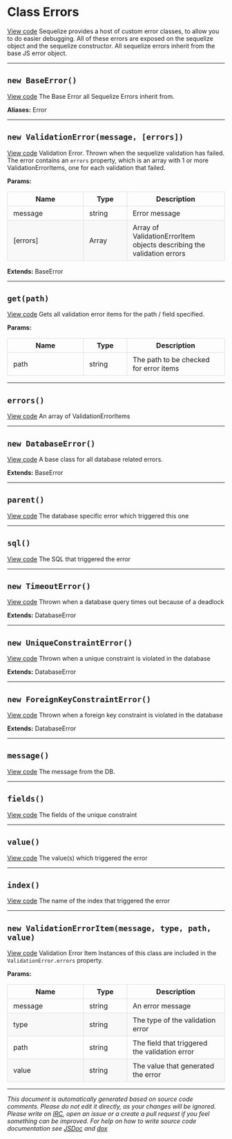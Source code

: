 <style type="text/css">
table {
  width:100%;
}

th:nth-child(1),
td:nth-child(1) {
  width: 35%;
  word-break: break-all;
}

td:nth-child(2),
td:nth-child(2) {
  width: 20%;
  word-break: break-word;
}

td,
th {
  padding: 6px 13px;
  border: 1px solid #ddd;
}
tr:nth-child(2n) {
  background-color: #f8f8f8;
}
</style>

<a name="errors"></a>
# Class Errors
[View code](https://github.com/sequelize/sequelize/blob/c4584892582e63a5b68d0e803a04abd2bf78d24c/lib/errors.js#L11)
Sequelize provides a host of custom error classes, to allow you to do easier debugging. All of these errors are exposed on the sequelize object and the sequelize constructor.
All sequelize errors inherit from the base JS error object.


***

<a name="baseerror"></a>
## `new BaseError()`
[View code](https://github.com/sequelize/sequelize/blob/c4584892582e63a5b68d0e803a04abd2bf78d24c/lib/errors.js#L20)
The Base Error all Sequelize Errors inherit from.

__Aliases:__ Error

***

<a name="validationerror"></a>
## `new ValidationError(message, [errors])`
[View code](https://github.com/sequelize/sequelize/blob/c4584892582e63a5b68d0e803a04abd2bf78d24c/lib/errors.js#L40)
Validation Error. Thrown when the sequelize validation has failed. The error contains an `errors` property,
which is an array with 1 or more ValidationErrorItems, one for each validation that failed.


**Params:**

| Name | Type | Description |
| ---- | ---- | ----------- |
| message | string | Error message |
| [errors] | Array | Array of ValidationErrorItem objects describing the validation errors  |


__Extends:__ BaseError

***

<a name="get"></a>
## `get(path)`
[View code](https://github.com/sequelize/sequelize/blob/c4584892582e63a5b68d0e803a04abd2bf78d24c/lib/errors.js#L53)
Gets all validation error items for the path / field specified.


**Params:**

| Name | Type | Description |
| ---- | ---- | ----------- |
| path | string | The path to be checked for error items |


***

<a name="errors"></a>
## `errors()`
[View code](https://github.com/sequelize/sequelize/blob/c4584892582e63a5b68d0e803a04abd2bf78d24c/lib/errors.js#L67)
An array of ValidationErrorItems

***

<a name="databaseerror"></a>
## `new DatabaseError()`
[View code](https://github.com/sequelize/sequelize/blob/c4584892582e63a5b68d0e803a04abd2bf78d24c/lib/errors.js#L74)
A base class for all database related errors.

__Extends:__ BaseError

***

<a name="parent"></a>
## `parent()`
[View code](https://github.com/sequelize/sequelize/blob/c4584892582e63a5b68d0e803a04abd2bf78d24c/lib/errors.js#L88)
The database specific error which triggered this one

***

<a name="sql"></a>
## `sql()`
[View code](https://github.com/sequelize/sequelize/blob/c4584892582e63a5b68d0e803a04abd2bf78d24c/lib/errors.js#L94)
The SQL that triggered the error

***

<a name="timeouterror"></a>
## `new TimeoutError()`
[View code](https://github.com/sequelize/sequelize/blob/c4584892582e63a5b68d0e803a04abd2bf78d24c/lib/errors.js#L101)
Thrown when a database query times out because of a deadlock

__Extends:__ DatabaseError

***

<a name="uniqueconstrainterror"></a>
## `new UniqueConstraintError()`
[View code](https://github.com/sequelize/sequelize/blob/c4584892582e63a5b68d0e803a04abd2bf78d24c/lib/errors.js#L112)
Thrown when a unique constraint is violated in the database

__Extends:__ DatabaseError

***

<a name="foreignkeyconstrainterror"></a>
## `new ForeignKeyConstraintError()`
[View code](https://github.com/sequelize/sequelize/blob/c4584892582e63a5b68d0e803a04abd2bf78d24c/lib/errors.js#L131)
Thrown when a foreign key constraint is violated in the database

__Extends:__ DatabaseError

***

<a name="message"></a>
## `message()`
[View code](https://github.com/sequelize/sequelize/blob/c4584892582e63a5b68d0e803a04abd2bf78d24c/lib/errors.js#L151)
The message from the DB.

***

<a name="fields"></a>
## `fields()`
[View code](https://github.com/sequelize/sequelize/blob/c4584892582e63a5b68d0e803a04abd2bf78d24c/lib/errors.js#L157)
The fields of the unique constraint

***

<a name="value"></a>
## `value()`
[View code](https://github.com/sequelize/sequelize/blob/c4584892582e63a5b68d0e803a04abd2bf78d24c/lib/errors.js#L163)
The value(s) which triggered the error

***

<a name="index"></a>
## `index()`
[View code](https://github.com/sequelize/sequelize/blob/c4584892582e63a5b68d0e803a04abd2bf78d24c/lib/errors.js#L169)
The name of the index that triggered the error

***

<a name="validationerroritem"></a>
## `new ValidationErrorItem(message, type, path, value)`
[View code](https://github.com/sequelize/sequelize/blob/c4584892582e63a5b68d0e803a04abd2bf78d24c/lib/errors.js#L181)
Validation Error Item
Instances of this class are included in the `ValidationError.errors` property.


**Params:**

| Name | Type | Description |
| ---- | ---- | ----------- |
| message | string | An error message |
| type | string | The type of the validation error |
| path | string | The field that triggered the validation error |
| value | string | The value that generated the error |


***

_This document is automatically generated based on source code comments. Please do not edit it directly, as your changes will be ignored. Please write on <a href="irc://irc.freenode.net/#sequelizejs">IRC</a>, open an issue or a create a pull request if you feel something can be improved. For help on how to write source code documentation see [JSDoc](http://usejsdoc.org) and [dox](https://github.com/tj/dox)_